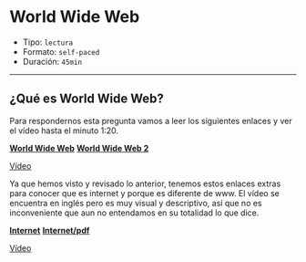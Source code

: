 # World Wide Web

- Tipo: `lectura`
- Formato: `self-paced`
- Duración: `45min`

***

## ¿Qué es World Wide Web?

Para respondernos esta pregunta vamos a leer los siguientes enlaces y ver el
vídeo hasta el minuto 1:20.

**[World Wide Web](http://www.masadelante.com/faqs/www)**
**[World Wide Web 2](http://www.fotonostra.com/digital/paginasweb.htm)**

[Vídeo](https://www.youtube.com/watch?v=9nJ4Fkt7o-I)

Ya que hemos visto y revisado lo anterior, tenemos estos enlaces extras para
conocer que es internet y porque es diferente de www.
El vídeo se encuentra en inglés pero es muy visual y descriptivo, así que no es
inconveniente que aun no entendamos en su totalidad lo que dice.

**[Internet](https://developer.mozilla.org/es/docs/Learn/Common_questions/How_does_the_Internet_work)**
**[Internet/pdf](https://si.ua.es/es/documentos/documentacion/pdf-s/mozilla1-pdf.pdf)**

[Vídeo](https://www.youtube.com/watch?v=7_LPdttKXPc)
